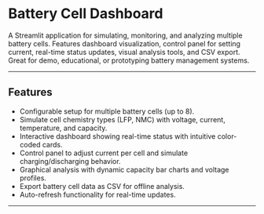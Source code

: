 # Battery Cell Dashboard

A Streamlit application for simulating, monitoring, and analyzing multiple battery cells. Features dashboard visualization, control panel for setting current, real-time status updates, visual analysis tools, and CSV export. Great for demo, educational, or prototyping battery management systems.

---

## Features

- Configurable setup for multiple battery cells (up to 8).
- Simulate cell chemistry types (LFP, NMC) with voltage, current, temperature, and capacity.
- Interactive dashboard showing real-time status with intuitive color-coded cards.
- Control panel to adjust current per cell and simulate charging/discharging behavior.
- Graphical analysis with dynamic capacity bar charts and voltage profiles.
- Export battery cell data as CSV for offline analysis.
- Auto-refresh functionality for real-time updates.

---
